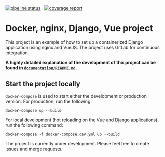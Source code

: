 <span>
<a href="https://gitlab.com/briancaffey/verbose-equals-true/commits/master"><img alt="pipeline status" src="https://gitlab.com/briancaffey/verbose-equals-true/badges/master/pipeline.svg" /></a>
</span> <span>&nbsp;</span>
<span>
<a href="https://gitlab.com/briancaffey/verbose-equals-true/commits/master"><img alt="coverage report" src="https://gitlab.com/briancaffey/verbose-equals-true/badges/master/coverage.svg" /></a>
</span>

# Docker, nginx, Django, Vue project

This project is an example of how to set up a containerized Django application using nginx and VueJS. The project uses GitLab for continuous integration.

**A highly detailed explanation of the development of this project can be found in [`documentation/README.md`](/documentation/README.md).**

## Start the project locally

`docker-compose` is used to start either the development or production version. For production, run the following:

```
docker-compose up --build
```

For local development (hot reloading on the Vue and Django applications), run the following command:

```
docker-compose -f docker-compose.dev.yml up --build
```

The project is currently under development. Please feel free to create issues and merge requests.
